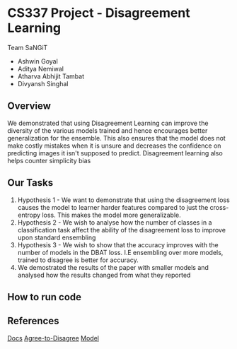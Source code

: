 # CS337 Project - Disagreement Learning

Team SaNGiT

- Ashwin Goyal
- Aditya Nemiwal
- Atharva Abhijit Tambat
- Divyansh Singhal

## Overview

We demonstrated that using Disagreement Learning can improve the diversity of the various models trained and hence encourages better generalization for the ensemble. This also ensures that the model does not make costly mistakes when it is unsure and decreases the confidence on predicting images it isn't supposed to predict. Disagreement learning also helps counter simplicity bias

## Our Tasks

1. Hypothesis 1 - We want to demonstrate that using the disagreement loss causes the model to learner harder features compared to just the cross-entropy loss. This makes the model more generalizable.
2. Hypothesis 2 - We wish to analyse how the number of classes in a classification task affect the ability of the disagreement loss to improve upon standard ensembling
3. Hypothesis 3 - We wish to show that the accuracy improves with the number of models in the DBAT loss. I.E ensembling over more models, trained to disagree is better for accuracy.
4. We demostrated the results of the paper with smaller models and analysed how the results changed from what they reported



## How to run code

## References

[Docs](https://docs.google.com/document/d/1haGnOLEIGB9FBDRNcDlD97-WADgQ26CzZdLJveqQoCI/edit)
[Agree-to-Disagree](https://openreview.net/pdf?id=K7CbYQbyYhY)
[Model](https://drive.google.com/file/d/18t0W_N0MLVU26jibg0eeOXUPKD1TaP7A/view)
